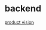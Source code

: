 # backend
[product vision](https://www.notion.so/dislersd/Product-Vision-8650648b724a4bb6b6062270da8ffdb8)
